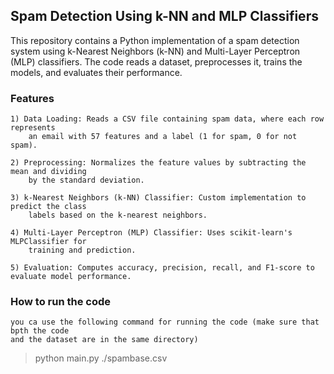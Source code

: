 ## Spam Detection Using k-NN and MLP Classifiers

This repository contains a Python implementation of a spam detection system using 
k-Nearest Neighbors (k-NN) and Multi-Layer Perceptron (MLP) classifiers. The code 
reads a dataset, preprocesses it, trains the models, and evaluates their performance.

  ### Features
    1) Data Loading: Reads a CSV file containing spam data, where each row represents 
        an email with 57 features and a label (1 for spam, 0 for not spam).
    
    2) Preprocessing: Normalizes the feature values by subtracting the mean and dividing 
        by the standard deviation.
    
    3) k-Nearest Neighbors (k-NN) Classifier: Custom implementation to predict the class 
        labels based on the k-nearest neighbors.
    
    4) Multi-Layer Perceptron (MLP) Classifier: Uses scikit-learn's MLPClassifier for 
        training and prediction.
    
    5) Evaluation: Computes accuracy, precision, recall, and F1-score to evaluate model performance.

  ### How to run the code
    you ca use the following command for running the code (make sure that bpth the code 
    and the dataset are in the same directory)
  
> python main.py ./spambase.csv
  

